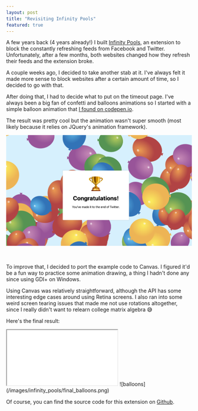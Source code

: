 ```yaml
---
layout: post
title: "Revisiting Infinity Pools"
featured: true
---
```

A few years back (4 years already!) I built [Infinity Pools](/infinity-pools.html), an extension to block the constantly refreshing feeds from Facebook and Twitter. Unfortunately, after a few months, both websites changed how they refresh their feeds and the extension broke.

A couple weeks ago, I decided to take another stab at it. I've always felt it made more sense to block websites after a certain amount of time, so I decided to go with that.

After doing that, I had to decide what to put on the timeout page. I've always been a big fan of confetti and balloons animations so I started with a simple balloon animation that [I found on codepen.io](https://codepen.io/moettinger/pen/YVPzNX).

The result was pretty cool but the animation wasn't super smooth (most likely because it relies on JQuery's animation framework).

![balloons](/images/infinity_pools/css_balloons.png)

<br>

To improve that, I decided to port the example code to Canvas. I figured it'd be a fun way to practice some animation drawing, a thing I hadn't done any since using GDI+ on Windows.

Using Canvas was relatively straightforward, although the API has some interesting edge cases around using Retina screens. I also ran into some weird screen tearing issues that made me not use rotations altogether, since I really didn't want to relearn college matrix algebra 😅

Here's the final result:

<iframe src="/infinity_pools/frame.html"></iframe>
![balloons](/images/infinity_pools/final_balloons.png)

Of course, you can find the source code for this extension on [Github](https://github.com/khamidou/infinity-pools/).
